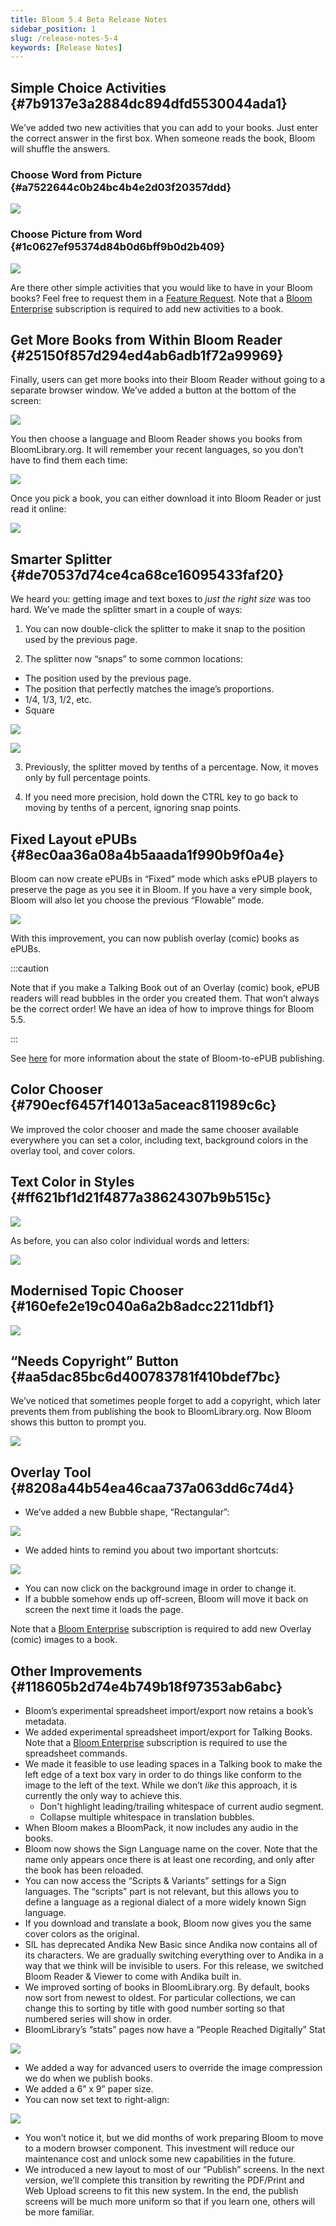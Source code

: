 ```yaml
---
title: Bloom 5.4 Beta Release Notes
sidebar_position: 1
slug: /release-notes-5-4
keywords: [Release Notes]
---
```




## Simple Choice Activities {#7b9137e3a2884dc894dfd5530044ada1}


We’ve added two new activities that you can add to your books. Just enter the correct answer in the first box. When someone reads the book, Bloom will shuffle the answers.


### Choose Word from Picture {#a7522644c0b24bc4b4e2d03f20357ddd}


![](./170924698.png)


### Choose Picture from Word {#1c0627ef95374d84b0d6bff9b0d2b409}


![](./261441133.png)


Are there other simple activities that you would like to have in your Bloom books? Feel free to request them in a [Feature Request](https://community.software.sil.org/c/bloom/featurerequests/16).  Note that a [Bloom Enterprise](https://bloomlibrary.org/page/create/page/feature-matrix) subscription is required to add new activities to a book.


## Get More Books from Within Bloom Reader {#25150f857d294ed4ab6adb1f72a99969}


<div class='notion-row'>
<div class='notion-column' style={{width: 'calc((100% - (min(32px, 4vw) * 1)) * 0.5)'}}>

Finally, users can get more books into their Bloom Reader without going to a separate browser window. We’ve added a button at the bottom of the screen:

</div><div className='notion-spacer' />

<div class='notion-column' style={{width: 'calc((100% - (min(32px, 4vw) * 1)) * 0.5)'}}>

![](./1308884199.png)

</div><div className='notion-spacer' />
</div>


<div class='notion-row'>
<div class='notion-column' style={{width: 'calc((100% - (min(32px, 4vw) * 1)) * 0.5)'}}>

You then choose a language and Bloom Reader shows you books from BloomLibrary.org. It will remember your recent languages, so you don’t have to find them each time:

</div><div className='notion-spacer' />

<div class='notion-column' style={{width: 'calc((100% - (min(32px, 4vw) * 1)) * 0.5)'}}>

![](./1680403519.png)

</div><div className='notion-spacer' />
</div>


<div class='notion-row'>
<div class='notion-column' style={{width: 'calc((100% - (min(32px, 4vw) * 1)) * 0.5)'}}>

Once you pick a book, you can either download it into Bloom Reader or just read it online:

</div><div className='notion-spacer' />

<div class='notion-column' style={{width: 'calc((100% - (min(32px, 4vw) * 1)) * 0.5)'}}>

![](./541668660.png)

</div><div className='notion-spacer' />
</div>


## Smarter Splitter {#de70537d74ce4ca68ce16095433faf20}


We heard you: getting image and text boxes to _just the right size_ was too hard. We’ve made the splitter smart in a couple of ways:


1) You can now double-click the splitter to make it snap to the position used by the previous page.


2) The splitter now “snaps” to some common locations:

- The position used by the previous page.
- The position that perfectly matches the image’s proportions.
- 1/4, 1/3, 1/2, etc.
- Square

<div class='notion-row'>
<div class='notion-column' style={{width: 'calc((100% - (min(32px, 4vw) * 1)) * 0.5000000000000001)'}}>

![](./1834670900.png)

</div><div className='notion-spacer' />

<div class='notion-column' style={{width: 'calc((100% - (min(32px, 4vw) * 1)) * 0.5)'}}>

![](./183553286.png)

</div><div className='notion-spacer' />
</div>


3) Previously, the splitter moved by tenths of a percentage. Now, it moves only by full percentage points.


4) If you need more precision, hold down the CTRL key to go back to moving by tenths of a percent, ignoring snap points.


## Fixed Layout ePUBs {#8ec0aa36a08a4b5aaada1f990b9f0a4e}


<div class='notion-row'>
<div class='notion-column' style={{width: 'calc((100% - (min(32px, 4vw) * 1)) * 0.5)'}}>

Bloom can now create ePUBs in “Fixed” mode which asks ePUB players to preserve the page as you see it in Bloom. If you have a very simple book, Bloom will also let you choose the previous “Flowable” mode.

</div><div className='notion-spacer' />

<div class='notion-column' style={{width: 'calc((100% - (min(32px, 4vw) * 1)) * 0.5)'}}>

![](./330307146.png)

</div><div className='notion-spacer' />
</div>


With this improvement, you can now publish overlay (comic) books as ePUBs.


:::caution

Note that if you make a Talking Book out of an Overlay (comic) book, ePUB readers will read bubbles in the order you created them. That won’t always be the correct order! We have an idea of how to improve things for Bloom 5.5.

:::




See [here](https://docs.bloomlibrary.org/ePUB-notes) for more information about the state of Bloom-to-ePUB publishing.


## Color Chooser {#790ecf6457f14013a5aceac811989c6c}


We improved the color chooser and made the same chooser available everywhere you can set a color, including text, background colors in the overlay tool, and cover colors.


## Text Color in Styles {#ff621bf1d21f4877a38624307b9b515c}


![](./1015538185.png)


As before, you can also color individual words and letters:


![](./2003208278.png)


## Modernised Topic Chooser {#160efe2e19c040a6a2b8adcc2211dbf1}


![](./235385131.png)


## “Needs Copyright” Button {#aa5dac85bc6d400783781f410bdef7bc}


We’ve noticed that sometimes people forget to add a copyright, which later prevents them from publishing the book to BloomLibrary.org. Now Bloom shows this button to prompt you.


![](./1447067824.png)






## Overlay Tool {#8208a44b54ea46caa737a063dd6c74d4}

- We’ve added a new Bubble shape, “Rectangular”:

![](./889566377.png)

- We added hints to remind you about two important shortcuts:

![](./1881105189.png)

- You can now click on the background image in order to change it.
- If a bubble somehow ends up off-screen, Bloom will move it back on screen the next time it loads the page.

Note that a [Bloom Enterprise](https://bloomlibrary.org/page/create/page/feature-matrix) subscription is required to add new Overlay (comic) images to a book.


## Other Improvements {#118605b2d74e4b749b18f97353ab6abc}

- Bloom’s experimental spreadsheet import/export now retains a book’s metadata.
- We added experimental spreadsheet import/export for Talking Books. Note that a [Bloom Enterprise](https://bloomlibrary.org/page/create/page/feature-matrix) subscription is required to use the spreadsheet commands.
- We made it feasible to use leading spaces in a Talking book to make the left edge of a text box vary in order to do things like conform to the image to the left of the text. While we don’t _like_ this approach, it is currently the only way to achieve this.
	- Don't highlight leading/trailing whitespace of current audio segment.
	- Collapse multiple whitespace in translation bubbles.
- When Bloom makes a BloomPack, it now includes any audio in the books.
- Bloom now shows the Sign Language name on the cover. Note that the name only appears once there is at least one recording, and only after the book has been reloaded.
- You can now access the “Scripts & Variants” settings for a Sign languages. The “scripts” part is not relevant, but this allows you to define a language as a regional dialect of a more widely known Sign language.
- If you download and translate a book, Bloom now gives you the same cover colors as the original.
- SIL has deprecated Andika New Basic since Andika now contains all of its characters. We are gradually switching everything over to Andika in a way that we think will be invisible to users. For this release, we switched Bloom Reader & Viewer to come with Andika built in.
- We improved sorting of books in BloomLibrary.org. By default, books now sort from newest to oldest. For particular collections, we can change this to sorting by title with good number sorting so that numbered series will show in order.
- BloomLibrary’s “stats” pages now have a “People Reached Digitally” Stat

![](./1856758316.png)

- We added a way for advanced users to override the image compression we do when we publish books.
- We added a 6” x 9” paper size.
- You can now set text to right-align:

![](./640784881.png)

- You won’t notice it, but we did months of work preparing Bloom to move to a modern browser component. This investment will reduce our maintenance cost and unlock some new capabilities in the future.
- We introduced a new layout to most of our “Publish” screens. In the next version, we’ll complete this transition by rewriting the PDF/Print and Web Upload screens to fit this new system. In the end, the publish screens will be much more uniform so that if you learn one, others will be more familiar.
